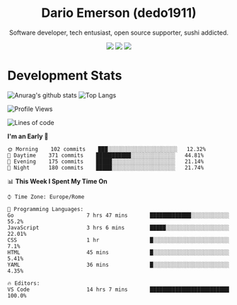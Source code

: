 <div align="center">
  
# Dario Emerson (dedo1911)
Software developer, tech entusiast, open source supporter, sushi addicted.

[![](https://img.shields.io/badge/-Linkedin-informational?style=for-the-badge&logo=linkedin&logoColor=white&color=2867B2)](http://linkedin.com/in/dedo1911)
[![](https://img.shields.io/badge/-Telegram-informational?style=for-the-badge&logo=telegram&logoColor=white&color=0088cc)](https://t.me/dedo1911)
[![](https://img.shields.io/badge/-Facebook-informational?style=for-the-badge&logo=facebook&logoColor=white&color=3b5998)](https://fb.com/dedo1911)

</div>

# Development Stats

![Anurag's github stats](https://github-readme-stats.vercel.app/api?username=dedo1911&count_private=true&show_icons=true&theme=chartreuse-dark)
![Top Langs](https://github-readme-stats.vercel.app/api/top-langs/?username=dedo1911&theme=chartreuse-dark&layout=compact)

<!--START_SECTION:waka-->
![Profile Views](http://img.shields.io/badge/Profile%20Views-1-blue)

![Lines of code](https://img.shields.io/badge/From%20Hello%20World%20I%27ve%20Written-62690%20lines%20of%20code-blue)

**I'm an Early 🐤** 

```text
🌞 Morning    102 commits    ███░░░░░░░░░░░░░░░░░░░░░░   12.32% 
🌆 Daytime    371 commits    ███████████░░░░░░░░░░░░░░   44.81% 
🌃 Evening    175 commits    █████░░░░░░░░░░░░░░░░░░░░   21.14% 
🌙 Night      180 commits    █████░░░░░░░░░░░░░░░░░░░░   21.74%

```


📊 **This Week I Spent My Time On** 

```text
⌚︎ Time Zone: Europe/Rome

💬 Programming Languages: 
Go                       7 hrs 47 mins       █████████████░░░░░░░░░░░░   55.2% 
JavaScript               3 hrs 6 mins        █████░░░░░░░░░░░░░░░░░░░░   22.01% 
CSS                      1 hr                █░░░░░░░░░░░░░░░░░░░░░░░░   7.1% 
HTML                     45 mins             █░░░░░░░░░░░░░░░░░░░░░░░░   5.41% 
YAML                     36 mins             █░░░░░░░░░░░░░░░░░░░░░░░░   4.35%

🔥 Editors: 
VS Code                  14 hrs 7 mins       █████████████████████████   100.0%

```


<!--END_SECTION:waka-->

<!--
**dedo1911/dedo1911** is a ✨ _special_ ✨ repository because its `README.md` (this file) appears on your GitHub profile.

Here are some ideas to get you started:

- 🔭 I’m currently working on ...
- 🌱 I’m currently learning ...
- 👯 I’m looking to collaborate on ...
- 🤔 I’m looking for help with ...
- 💬 Ask me about ...
- 📫 How to reach me: ...
- 😄 Pronouns: ...
- ⚡ Fun fact: ...
-->
